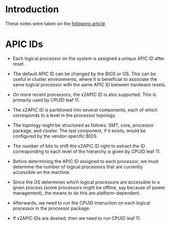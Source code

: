 <!--
  ** File Name: apic.md
  ** Author:    Aditya Ramesh
  ** Date:      07/29/2014
  ** Contact:   _@adityaramesh.com
-->

# Introduction

These notes were taken on the [following article][htt_linux].

[htt_linux]:
https://software.intel.com/en-us/articles/methods-to-utilize-intels-hyper-threading-technology-with-linux
"Methods to Utilize Intel's Hyperthreading Technology with Linux"

# APIC IDs

- Each logical processor on the system is assigned a unique APIC ID after reset.

- The default APIC ID can be changed by the BIOS or OS. This can be useful in
cluster environments, where it is beneficial to associate the same logical
processor with the same APIC ID between hardware resets.

- On more recent processors, the x2APIC ID is also supported. This is primarily
used by CPUID leaf 11.

- The x2APIC ID is partitioned into several components, each of which
corresponds to a level in the processor topology.

- The topology might be structured as follows: SMT, core, processor package, and
cluster. The last component, if it exists, would be configured by the
vendor-specific BIOS.

- The number of bits to shift the x2APIC ID right to extract the ID
corresponding to each level of the hierarchy is given by CPUID leaf 11.

- Before determining the APIC ID assigned to each processor, we must determine
the number of logical processors that are currently accessible on the machine.

- Since the OS determines which logical processors are accessible to a given
process (some processors might be offline, say because of power management), the
means to do this are platform-dependent.

- Afterwards, we need to run the CPUID instruction on each logical processor in
the processor package.

- If x2APIC IDs are desired, then we need to run CPUID leaf 11.
